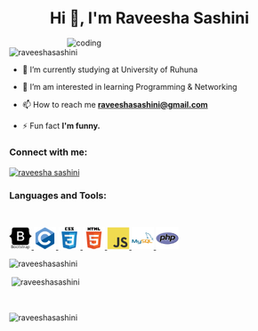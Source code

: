 <h1 align="center">Hi 👋, I'm Raveesha Sashini</h1>

<img align="right" alt="coding" width="400" src="https://media.tenor.com/S59bPkT0pqcAAAAC/programming.gif">
<p align="left"> <img src="https://komarev.com/ghpvc/?username=raveeshasashini&label=Profile%20views&color=0e75b6&style=flat" alt="raveeshasashini" /> </p>

- 🔭 I’m currently studying at University of Ruhuna
  
- 🌱 I’m  am interested in learning  Programming & Networking
  
- 📫 How to reach me **raveeshasashini@gmail.com**

- ⚡ Fun fact **I'm funny.**

<h3 align="left">Connect with me:</h3>
<p align="left">
  
<a href="https://linkedin.com/in/raveesha sashini" target="blank"><img align="center" src="https://raw.githubusercontent.com/rahuldkjain/github-profile-readme-generator/master/src/images/icons/Social/linked-in-alt.svg" alt="raveesha sashini" height="30" width="40" /></a>
</p>

<h3 align="left">Languages and Tools:</h3><br>
<p align="left"> <a href="https://getbootstrap.com" target="_blank" rel="noreferrer"> <img src="https://raw.githubusercontent.com/devicons/devicon/master/icons/bootstrap/bootstrap-plain-wordmark.svg" alt="bootstrap" width="40" height="40"/> </a> <a href="https://www.cprogramming.com/" target="_blank" rel="noreferrer"> <img src="https://raw.githubusercontent.com/devicons/devicon/master/icons/c/c-original.svg" alt="c" width="40" height="40"/> </a> <a href="https://www.w3schools.com/css/" target="_blank" rel="noreferrer"> <img src="https://raw.githubusercontent.com/devicons/devicon/master/icons/css3/css3-original-wordmark.svg" alt="css3" width="40" height="40"/> </a> <a href="https://www.w3.org/html/" target="_blank" rel="noreferrer"> <img src="https://raw.githubusercontent.com/devicons/devicon/master/icons/html5/html5-original-wordmark.svg" alt="html5" width="40" height="40"/> </a> <a href="https://developer.mozilla.org/en-US/docs/Web/JavaScript" target="_blank" rel="noreferrer"> <img src="https://raw.githubusercontent.com/devicons/devicon/master/icons/javascript/javascript-original.svg" alt="javascript" width="40" height="40"/> </a> <a href="https://www.mysql.com/" target="_blank" rel="noreferrer"> <img src="https://raw.githubusercontent.com/devicons/devicon/master/icons/mysql/mysql-original-wordmark.svg" alt="mysql" width="40" height="40"/> </a> <a href="https://www.php.net" target="_blank" rel="noreferrer"> <img src="https://raw.githubusercontent.com/devicons/devicon/master/icons/php/php-original.svg" alt="php" width="40" height="40"/> </a> </p>

<p><img align="left" src="https://github-readme-stats.vercel.app/api/top-langs?username=raveeshasashini&show_icons=true&locale=en&layout=compact" alt="raveeshasashini" /></p><br>

<p>&nbsp;<img align="center" src="https://github-readme-stats.vercel.app/api?username=raveeshasashini&show_icons=true&locale=en" alt="raveeshasashini" /></p><br>

<p><img align="center" src="https://github-readme-streak-stats.herokuapp.com/?user=raveeshasashini&" alt="raveeshasashini" /></p>

